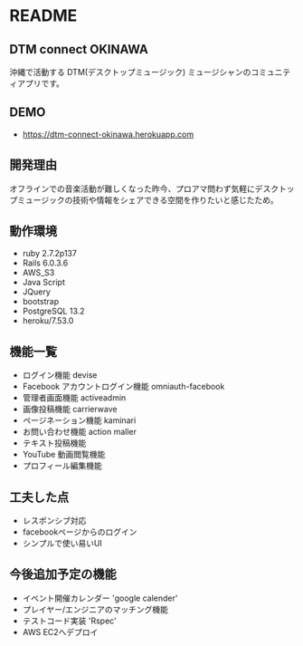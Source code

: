 # README

## DTM connect OKINAWA
沖縄で活動する DTM(デスクトップミュージック) ミュージシャンのコミュニティアプリです。
　
## DEMO
   - https://dtm-connect-okinawa.herokuapp.com
## 開発理由
オフラインでの音楽活動が難しくなった昨今、プロアマ問わず気軽にデスクトップミュージックの技術や情報をシェアできる空間を作りたいと感じたため。
## 動作環境
  - ruby 2.7.2p137
  - Rails 6.0.3.6
  - AWS_S3
  - Java Script
  - JQuery 
  - bootstrap
  - PostgreSQL 13.2
  - heroku/7.53.0
## 機能一覧
  - ログイン機能 devise
  - Facebook アカウントログイン機能 omniauth-facebook
  - 管理者画面機能 activeadmin
  - 画像投稿機能 carrierwave
  - ページネーション機能 kaminari
  - お問い合わせ機能 action maller
  - テキスト投稿機能 
  - YouTube 動画閲覧機能
  - プロフィール編集機能
## 工夫した点
  - レスポンシブ対応
  - facebookページからのログイン
  - シンプルで使い易いUI
## 今後追加予定の機能
  - イベント開催カレンダー 'google calender'
  - プレイヤー/エンジニアのマッチング機能
  - テストコード実装 'Rspec'
  - AWS EC2へデプロイ
